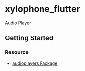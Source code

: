 # xylophone_flutter

Audio Player

## Getting Started

### Resource
- [audioplayers Package](https://pub.dev/packages/audioplayers/)

